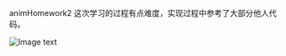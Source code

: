 animHomework2
这次学习的过程有点难度，实现过程中参考了大部分他人代码。

![Image text](https://github.com/GolendOne1/graphics2018/blob/master/21851449%E9%87%91%E5%BE%B3%E4%B8%80/animHomework2/demoGif.gif)

